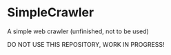 # SimpleCrawler
A simple web crawler (unfinished, not to be used)

DO NOT USE THIS REPOSITORY, WORK IN PROGRESS!
